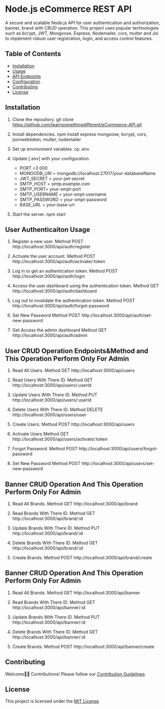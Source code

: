 # Node.js eCommerce REST API

A secure and scalable Node.js API for user authentication and authorization, banner, brand with CRUD operation. This project uses popular technologies such as bcrypt, JWT, Mongoose, Express, Nodemailer, cors, multer and Joi to implement robust user registration, login, and access control features.

## Table of Contents

- [Installation](#installation)
- [Usage](#usage)
- [API Endpoints](#api-endpoints)
- [Configuration](#configuration)
- [Contributing](#contributing)
- [License](#license)

## Installation

1. Clone the repository.
   git clone https://github.com/learnsomethingdifferent/eCommerce-API.git

2. Install dependencies.
   npm install express mongoose, bcrypt, cors, jsonwebtoken, multer, nodemailer

3. Set up environment variables.
   cp .env

4. Update [.env] with your configuration.

   - PORT =3 000
   - MONGODB_URI = mongodb://localhost:27017/your-databaseName
   - JWT_SECRET = your-jwt-secret
   - SMTP_HOST = smtp.example.com
   - SMTP_PORT= your-smpt-port
   - SMTP_USERNAME = your-smpt-username
   - SMTP_PASSWORD = your-smpt-password
   - BASE_URL = your-base-url

5. Start the server.
   npm start

## User Authenticaiton Usage

1. Register a new user.
   Method POST
   http://localhost:3000/api/auth/register

2. Activate the user account.
   Method POST
   http://localhost:3000/api/auth/activate/:token

3. Log in to get an authentication token.
   Method POST
   http://localhost:3000/api/auth/login

4. Access the user dashboard using the authentication token.
   Method GET
   http://localhost:3000/api/auth/dashboard

5. Log out to invalidate the authentication token.
   Method POST
   http://localhost:3000/api/auth/forgot-password

6. Set New Password
   Method POST
   http://localhost:3000/api/auth/set-new-password

7. Get Access the admin dashboard
   Method GET
   http://localhost:3000/api/auth/admin

## User CRUD Operation Endpoints&Method and This Operation Perform Only For Admin

1. Read All Users.
   Method GET
   http://localhost:3000/api/users

2. Read Users With There ID.
   Method GET
   http://localhost:3000/api/users/:userId

3. Update Users With There ID.
   Method PUT
   http://localhost:3000/api/users/:userId

4. Delete Users With There ID.
   Method DELETE
   http://localhost:3000/api/users/user

5. Create Users.
   Method POST
   http://localhost:3000/api/users

6. Activate Users
   Method GET
   http://localhost:3000/api/users/activate/:token

7. Forgot Password.
   Method POST
   http://localhost:3000/api/users/forgot-password

8. Set New Password
   Method POST
   http://localhost:3000/api/users/set-new-password

## Banner CRUD Operation And This Operation Perform Only For Admin

1. Read All Brands.
   Method GET
   http://localhost:3000/api/brand

2. Read Brands With There ID.
   Method GET
   http://localhost:3000/api/brand/:id

3. Update Brands With There ID.
   Method PUT
   http://localhost:3000/api/brand/:id

4. Delete Brands With There ID.
   Method GET
   http://localhost:3000/api/brand/:id

5. Create Brands.
   Method POST
   http://localhost:3000/api/brand/create

## Banner CRUD Operation And This Operation Perform Only For Admin

1. Read All Brands.
   Method GET
   http://localhost:3000/api/banner

2. Read Brands With There ID.
   Method GET
   http://localhost:3000/api/banner/:id

3. Update Brands With There ID.
   Method PUT
   http://localhost:3000/api/banner/:id

4. Delete Brands With There ID.
   Method GET
   http://localhost:3000/api/banner/:id

5. Create Brands.
   Method POST
   http://localhost:3000/api/banner/create

## Contributing

Welcome🙏🙏 Contributions! Please follow our [Contribution Guidelines](CONTRIBUTING.md).

## License

This project is licensed under the [MIT License](LICENSE).
